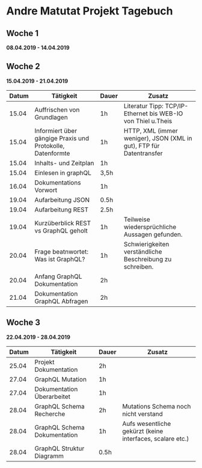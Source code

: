 # Andre Matutat Projekt Tagebuch



## Woche 1 

__08.04.2019 - 14.04.2019__




## Woche 2 

__15.04.2019 - 21.04.2019__

| Datum | Tätigkeit                                | Dauer | Zusatz                                   |
| ----- | ---------------------------------------- | ----- | ---------------------------------------- |
| 15.04 | Auffrischen von Grundlagen               | 1h    | Literatur Tipp: TCP/IP-Ethernet bis WEB-IO  von Thiel u.Theis |
| 15.04 | Informiert über gängige Praxis und Protokolle, Datenformte | 1h    | HTTP, XML (immer weniger), JSON (XML in gut), FTP für Datentransfer |
| 15.04 | Inhalts- und Zeitplan                    | 1h    |                                          |
| 15.04 | Einlesen in graphQL                      | 3,5h  |                                          |
| 16.04 | Dokumentations Vorwort                   | 1h    |                                          |
| 19.04 | Aufarbeitung JSON                        | 0.5h  |                                          |
| 19.04 | Aufarbeitung REST                        | 2.5h  |                                          |
| 19.04 | Kurzüberblick REST vs GraphQL geholt     | 1h    | Teilweise wiedersprüchliche Aussagen gefunden. |
| 20.04 | Frage beatnwortet: Was ist GraphQL?      | 1h    | Schwierigkeiten verständliche Beschreibung zu schreiben. |
| 20.04 | Anfang GraphQL Dokumentation             | 2h    |                                          |
| 21.04 | Dokumentation GraphQL Abfragen            | 2h    |                                          |

## Woche 3

__22.04.2019 - 28.04.2019__

| Datum | Tätigkeit                    | Dauer | Zusatz                                   |
| ----- | ---------------------------- | ----- | ---------------------------------------- |
| 25.04 | Projekt Dokumentation        | 2h    |                                          |
| 27.04 | GraphQL Mutation             | 1h    |                                          |
| 27.04 | Dokumentation Überarbeitet   | 1h    |                                          |
| 28.04 | GraphQL Schema Recherche     | 2h    | Mutations Schema noch nicht verstand     |
| 28.04 | GraphQL Schema Dokumentation | 1h    | Aufs wesentliche gekürzt (keine interfaces, scalare etc.) |
| 28.04 | GraphQL Struktur Diagramm    | 0.5h  |                                          |

